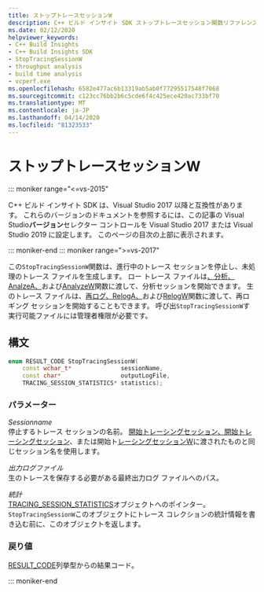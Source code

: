 ```yaml
---
title: ストップトレースセッションW
description: C++ ビルド インサイト SDK ストップトレースセッション関数リファレンス。
ms.date: 02/12/2020
helpviewer_keywords:
- C++ Build Insights
- C++ Build Insights SDK
- StopTracingSessionW
- throughput analysis
- build time analysis
- vcperf.exe
ms.openlocfilehash: 6582e477ac6b13319ab5ab0f77295517548f7068
ms.sourcegitcommit: c123cc76bb2b6c5cde6f4c425ece420ac733bf70
ms.translationtype: MT
ms.contentlocale: ja-JP
ms.lasthandoff: 04/14/2020
ms.locfileid: "81323533"
---
```

# <a name="stoptracingsessionw"></a>ストップトレースセッションW

::: moniker range="<=vs-2015"

C++ ビルド インサイト SDK は、Visual Studio 2017 以降と互換性があります。 これらのバージョンのドキュメントを参照するには、この記事の Visual Studio**バージョン**セレクター コントロールを Visual Studio 2017 または Visual Studio 2019 に設定します。 このページの目次の上部に表示されます。

::: moniker-end
::: moniker range=">=vs-2017"

この`StopTracingSessionW`関数は、進行中のトレース セッションを停止し、未処理のトレース ファイルを生成します。 ロー トレース ファイルは[、分析](analyze.md)[、AnalzeA、](analyze-a.md)および[AnalyzeW](analyze-w.md)関数に渡して、分析セッションを開始できます。 生のトレース ファイルは、[再ログ](relog.md)[、RelogA、](relog-a.md)および[RelogW](relog-w.md)関数に渡して、再ロギング セッションを開始することもできます。 呼び出`StopTracingSessionW`す実行可能ファイルには管理者権限が必要です。

## <a name="syntax"></a>構文

```cpp
enum RESULT_CODE StopTracingSessionW(
    const wchar_t*              sessionName,
    const char*                 outputLogFile,
    TRACING_SESSION_STATISTICS* statistics);
```

### <a name="parameters"></a>パラメーター

*Sessionname*\
停止するトレース セッションの名前。 [開始トレーシングセッション、開始トレーシングセッション](start-tracing-session.md)、または開始ト[レーシング](start-tracing-session-a.md)[セッションW](start-tracing-session-w.md)に渡されたものと同じセッション名を使用します。

*出力ログファイル*\
生のトレースを保存する必要がある最終出力ログ ファイルへのパス。

*統計*\
[TRACING_SESSION_STATISTICS](../other-types/tracing-session-statistics-struct.md)オブジェクトへのポインター。 `StopTracingSessionW`このオブジェクトにトレース コレクションの統計情報を書き込む前に、このオブジェクトを返します。

### <a name="return-value"></a>戻り値

[RESULT_CODE](../other-types/result-code-enum.md)列挙型からの結果コード。

::: moniker-end
